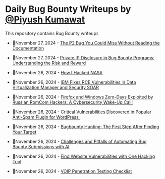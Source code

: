 # Daily Bug Bounty Writeups by [@Piyush Kumawat](https://twitter.com/piyush_supiy) 
This repository contains Bug Bounty writeups

<!-- BLOG-POST-LIST:START -->
 - 💯November 27, 2024 - [The P2 Bug You Could Miss Without Reading the Documentation](https://mokhansec.medium.com/the-p2-bug-you-could-miss-without-reading-the-documentation-b0eacc3b7587?source=rss------bug_bounty-5) 

 - 💯November 27, 2024 - [Private IP Disclosure in Bug Bounty Programs: Understanding the Risk and Reward](https://medium.com/@shamzen96/private-ip-disclosure-in-bug-bounty-programs-understanding-the-risk-and-reward-6441aa866db0?source=rss------bug_bounty-5) 

 - 💯November 26, 2024 - [How I Hacked NASA](https://vikram1337.medium.com/how-i-hacked-nasa-74f4ada6e90c?source=rss------bug_bounty-5) 

 - 💯November 26, 2024 - [IBM Fixes RCE Vulnerabilities in Data Virtualization Manager and Security SOAR](https://medium.com/@wiretor/ibm-fixes-rce-vulnerabilities-in-data-virtualization-manager-and-security-soar-dfbc178710f5?source=rss------bug_bounty-5) 

 - 💯November 26, 2024 - [Firefox and Windows Zero-Days Exploited by Russian RomCom Hackers: A Cybersecurity Wake-Up Call!](https://medium.com/@wiretor/firefox-and-windows-zero-days-exploited-by-russian-romcom-hackers-a-cybersecurity-wake-up-call-a8029dacd27b?source=rss------bug_bounty-5) 

 - 💯November 26, 2024 - [Critical Vulnerabilities Discovered in Popular Anti-Spam Plugin for WordPress ️](https://medium.com/@wiretor/critical-vulnerabilities-discovered-in-popular-anti-spam-plugin-for-wordpress-%EF%B8%8F-353b3a727d7e?source=rss------bug_bounty-5) 

 - 💯November 26, 2024 - [Bugbounty Hunting: The First Step After Finding Your Target](https://dineshpathro9.medium.com/bugbounty-hunting-the-first-step-after-finding-your-target-998267eeeb28?source=rss------bug_bounty-5) 

 - 💯November 26, 2024 - [Challenges and Pitfalls of Automating Bug Bounty Submissions with AI](https://pointlessai.medium.com/challenges-and-pitfalls-of-automating-bug-bounty-submissions-with-ai-adb06ab0d2c6?source=rss------bug_bounty-5) 

 - 💯November 26, 2024 - [Find Website Vulnerabilities with One Hacking Tool](https://blog.cubed.run/find-website-vulnerabilities-with-one-hacking-tool-0008a908c6fd?source=rss------bug_bounty-5) 

 - 💯November 26, 2024 - [VOIP Penetration Testing Checklist](https://infosecwriteups.com/voip-penetration-testing-checklist-890bb4e09bac?source=rss------bug_bounty-5) 
<!-- BLOG-POST-LIST:END -->
